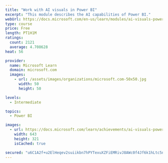 ```yaml
---
title: "Work with AI visuals in Power BI"
excerpt: "This module describes the AI capabilities of Power BI."
webUrl: https://docs.microsoft.com/en-us/learn/modules/ai-visuals-power-bi/
type: course
price: Free
length: PT1H1M
ratings:
  count: 2121
  average: 4.708628
heat: 56

provider:
  name: Microsoft Learn
  domain: microsoft.com
  images:
    - url: /assets/images/organizations/microsoft.com-50x50.jpg
      width: 50
      height: 50

levels:
  - Intermediate

topics:
  - Power BI

images:
  - url: https://docs.microsoft.com/learn/achievements/ai-visuals-power-bi-social.png
    width: 643
    height: 321
    isCached: true

secured: "u6C1A2f+u2ElHeqev2suiikbn7hPYTexuXZFiEMRivJ8AWc0f4Jf6k1hLtc5n2mOox11i5UC0N05YMehlsu36dC87wNdUz2EkLe2fO9GU/lIHcWThwnai2SkHp8b4pXipQ5bOF/clqGDg81hFVSjTRieYUjzEMSnNdAEqLh4isGGOIyLHm0hQ7rQRKFxX0nwNuUfGIip9BVqlvInNL4bT/53jKJ7ZDmaz/TA8XChkzTRsHmOBMJZ6nv8k9b7oXEkAVetqlVoeVzQ/w74GIfVMbyUQ5PRtJkLFiMUFE38HpejKZt4W5ucNiQTTL0WmONZwF/I2a/1cC6kqos735T9jIX7reuRQZs3+86TfGGBi5RZwKCEMxEfFyTbvdEhDky56yZtC0NZnimVxJDLPIAySiM5Iu2i+PiXj6uiuzsi/q8=;vdxnhwAnVycS7tuZvAPbRA=="
---
```


